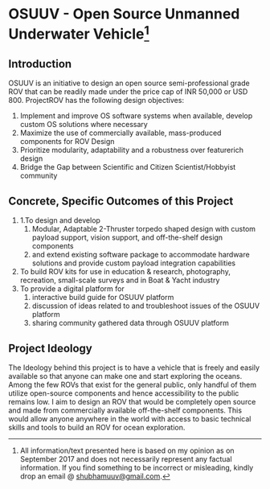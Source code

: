 # OSUUV - Open Source Unmanned Underwater Vehicle[^1]

## Introduction

OSUUV is an initiative to design an open source semi-professional grade ROV that can be readily made under the price cap of INR 50,000 or USD 800. ProjectROV has the following design objectives:

1. Implement and improve OS software systems when available, develop custom OS solutions where necessary
2. Maximize the use of commercially available, mass-produced components for ROV Design
3. Prioritize modularity, adaptability and a robustness over featurerich design 
4. Bridge the Gap between Scientific and Citizen Scientist/Hobbyist community

## Concrete, Specific Outcomes of this Project

1. 1.To design and develop
   1. Modular, Adaptable 2-Thruster torpedo shaped design with custom payload support, vision support, and off-the-shelf design components
   2. and extend existing software package to accommodate hardware solutions and provide custom payload integration capabilities
2. To build ROV kits for use in education & research, photography, recreation, small-scale surveys and in Boat & Yacht industry
3. To provide a digital platform for
   1. interactive build guide for OSUUV platform
   2. discussion of ideas related to and troubleshoot issues of the OSUUV platform
   3. sharing community gathered data through OSUUV platform

## Project Ideology

The Ideology behind this project is to have a vehicle that is freely and easily available so that anyone can make one and start exploring the oceans. Among the few ROVs that exist for the general public, only handful of them utilize open-source components and hence accessibility to the public remains low. I aim to design an ROV that would be completely open source and made from commercially available off-the-shelf components. This would allow anyone anywhere in the world with access to basic technical skills and tools to build an ROV for ocean exploration.

[^1]: All information/text presented here is based on my opinion as on September 2017 and does not necessarily represent any factual information. If you find something to be incorrect or misleading, kindly drop an email @ shubhamuuv@gmail.com.

[^2]: If you see a \_\_\_\_\_\_, it probably means that I was not able to think of a better word at the moment and hence will try to fill it up later.

